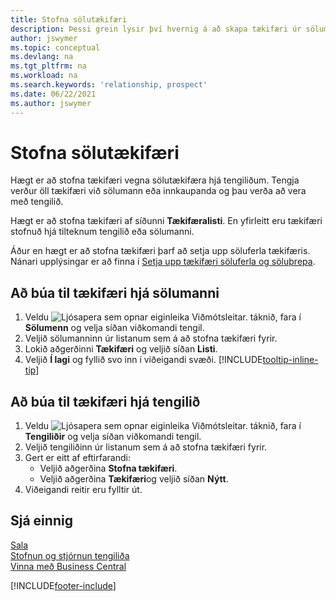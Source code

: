 ```yaml
---
title: Stofna sölutækifæri
description: Þessi grein lýsir því hvernig á að skapa tækifæri úr sölumanni eða tengiliði í Business Central.
author: jswymer
ms.topic: conceptual
ms.devlang: na
ms.tgt_pltfrm: na
ms.workload: na
ms.search.keywords: 'relationship, prospect'
ms.date: 06/22/2021
ms.author: jswymer
---
```

# <a name="create-sales-opportunities"></a>Stofna sölutækifæri
Hægt er að stofna tækifæri vegna sölutækifæra hjá tengiliðum. Tengja verður öll tækifæri við sölumann eða innkaupanda og þau verða að vera með tengilið.

Hægt er að stofna tækifæri af síðunni **Tækifæralisti**. En yfirleitt eru tækifæri stofnuð hjá tilteknum tengilið eða sölumanni.

Áður en hægt er að stofna tækifæri þarf að setja upp söluferla tækifæris. Nánari upplýsingar er að finna í [Setja upp tækifæri söluferla og söluþrepa](marketing-how-setup-opportunity-sales-cycles-stages.md).

## <a name="to-create-an-opportunity-from-a-salesperson"></a>Að búa til tækifæri hjá sölumanni
1. Veldu ![Ljósapera sem opnar eiginleika Viðmótsleitar.](media/ui-search/search_small.png "Segðu mér hvað þú vilt gera") táknið, fara í **Sölumenn** og velja síðan viðkomandi tengil.
2. Veljið sölumanninn úr listanum sem á að stofna tækifæri fyrir.
3. Lokið aðgerðinni **Tækifæri** og veljið síðan **Listi**.
4. Veljið **Í lagi** og fyllið svo inn í viðeigandi svæði. [!INCLUDE[tooltip-inline-tip](includes/tooltip-inline-tip_md.md)]  



## <a name="to-create-an-opportunity-from-a-contact"></a>Að búa til tækifæri hjá tengilið
1. Veldu ![Ljósapera sem opnar eiginleika Viðmótsleitar.](media/ui-search/search_small.png "Segðu mér hvað þú vilt gera") táknið, fara í **Tengiliðir** og velja síðan viðkomandi tengil.
2. Veljið tengiliðinn úr listanum sem á að stofna tækifæri fyrir.
3. Gert er eitt af eftirfarandi:
   * Veljið aðgerðina **Stofna tækifæri**.
   * Veljið aðgerðina **Tækifæri**og veljið síðan **Nýtt**.
4. Viðeigandi reitir eru fylltir út.

## <a name="see-also"></a>Sjá einnig
[Sala](sales-manage-sales.md)  
[Stofnun og stjórnun tengiliða](marketing-contacts.md)  
[Vinna með Business Central](ui-work-product.md)


[!INCLUDE[footer-include](includes/footer-banner.md)]
